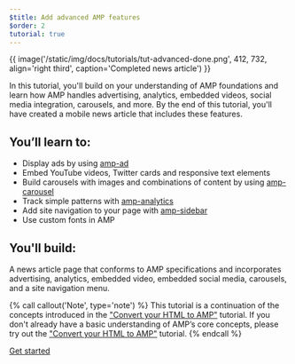 ```yaml
---
$title: Add advanced AMP features
$order: 2
tutorial: true
---
```


{{ image('/static/img/docs/tutorials/tut-advanced-done.png', 412, 732, align='right third', caption='Completed news article') }}

In this tutorial, you'll build on your understanding of AMP foundations and learn how AMP handles advertising, analytics, embedded videos, social media integration, carousels, and more. By the end of this tutorial, you'll have created a mobile news article that includes these features.

## You’ll learn to:

- Display ads by using [amp-ad](/docs/reference/components/amp-ad.html)
- Embed YouTube videos, Twitter cards and responsive text elements
- Build carousels with images and combinations of content by using [amp-carousel](/docs/reference/components/amp-carousel.html)
- Track simple patterns with [amp-analytics](/docs/reference/components/amp-analytics.html)
- Add site navigation to your page with [amp-sidebar](/docs/reference/components/amp-sidebar.html)
- Use custom fonts in AMP

## You'll build:

A news article page that conforms to AMP specifications and incorporates advertising, analytics, embedded video, embedded social media, carousels, and a site navigation menu.

{% call callout('Note', type='note') %}
This tutorial is a continuation of the concepts introduced in the ["Convert your HTML to AMP"](/docs/fundamentals/converting.html) tutorial. If you don't already have a basic understanding of AMP’s core concepts, please try out the ["Convert your HTML to AMP"](/docs/fundamentals/converting.html)  tutorial.
{% endcall %}

<div class="start-button">
<a class="button" href="/docs/fundamentals/add_advanced/setting_up.html"><span class="arrow-next">Get started</span></a>
</div>
